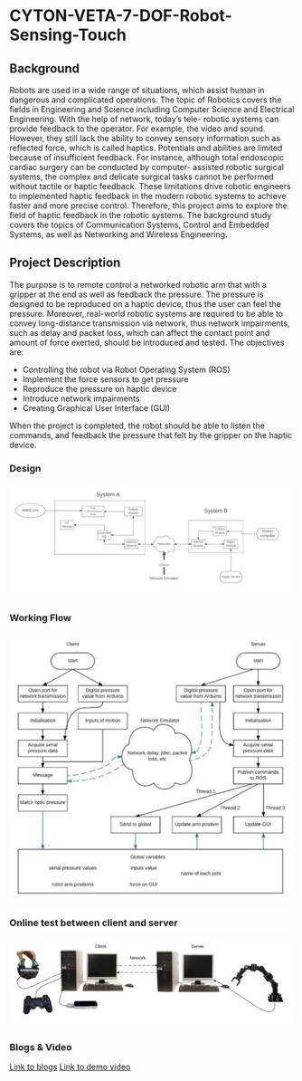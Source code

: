 # CYTON-VETA-7-DOF-Robot-Sensing-Touch

## Background


Robots are used in a wide range of situations, which assist human in dangerous and complicated operations. The topic of Robotics covers the fields in Engineering and Science including Computer Science and Electrical Engineering. With the help of network, today’s tele- robotic systems can provide feedback to the operator. For example, the video and sound. However, they still lack the ability to convey sensory information such as reflected force, which is called haptics. Potentials and abilities are limited because of insufficient feedback. For instance, although total endoscopic cardiac surgery can be conducted by computer- assisted robotic surgical systems, the complex and delicate surgical tasks cannot be performed without tactile or haptic feedback. These limitations drive robotic engineers to implemented haptic feedback in the modern robotic systems to achieve faster and more precise control. Therefore, this project aims to explore the field of haptic feedback in the robotic systems. The background study covers the topics of Communication Systems, Control and Embedded Systems, as well as Networking and Wireless Engineering.

## Project Description
The purpose is to remote control a networked robotic arm that with a gripper at the end as well as feedback the pressure. The pressure is designed to be reproduced on a haptic device, thus the user can feel the pressure. Moreover, real-world robotic systems are required to be able to convey long-distance transmission via network, thus network impairments, such as delay and packet loss, which can affect the contact point and amount of force exerted, should be introduced and tested. The objectives are:
- Controlling the robot via Robot Operating System (ROS)
- Implement the force sensors to get pressure
- Reproduce the pressure on haptic device
- Introduce network impairments
- Creating Graphical User Interface (GUI)

When the project is completed, the robot should be able to listen the commands, and
feedback the pressure that felt by the gripper on the haptic device.


### Design
<p align="center"><img src="overview.png" /></p>

### Working Flow
<p align="center"><img src="working flow.png" /></p>

### Online test between client and server
<p align="center"><img src="online test.png" /></p>

### Blogs & Video
[Link to blogs](http://shuhuihefyp.blogspot.co.uk/)
[Link to demo video](https://youtu.be/Em33JU7nFUo)
